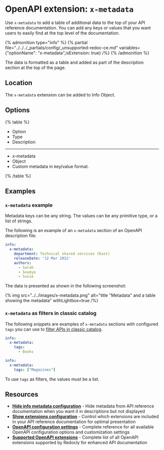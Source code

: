 # OpenAPI extension: `x-metadata`

Use `x-metadata` to add a table of additional data to the top of your API reference documentation.
You can add any keys or values that you want users to easily find at the top level of the documentation.

{% admonition type="info" %}
{% partial file="../../../_partials/config/_unsupported-redoc-ce.md" variables={"optionName": "x-metadata",isExtension: true} /%}
{% /admonition %}

The data is formatted as a table and added as part of the description section at the top of the page.

## Location

The `x-metadata` extension can be added to Info Object.

## Options

{% table %}

- Option
- Type
- Description

---

- x-metadata
- Object
- Custom metadata in key/value format.

{% /table %}

## Examples

### `x-metadata` example

Metadata keys can be any string.
The values can be any primitive type, or a list of strings.

The following is an example of an `x-metadata` section of an OpenAPI description file:

```yaml
info:
  x-metadata:
    department: Technical shared services (East)
    releaseDate: '12 Mar 2022'
    authors:
      - Sarah
      - Soumya
      - Susie
```

The data is presented as shown in the following screenshot:

{% img
  src="../../images/x-metadata.png"
  alt="title \"Metadata\" and a table showing the metadata"
  withLightbox=true
/%}

### `x-metadata` as filters in classic catalog

The following snippets are examples of `x-metadata` sections with configured `tags` you can use to [filter APIs in classic catalog](../../../config/catalog-classic.md#x-metadata-filters-in-classic-catalog).

```yaml {% title="books-api.yaml" %}
info:
  x-metadata:
    tags:
      - Books
```

```yaml {% title="magazines-api.yaml" %}
info:
  x-metadata:
    tags: ["Magazines"]
```

To use `tags` as filters, the values must be a list.

## Resources

- **[Hide info metadata configuration](../../../config/openapi/hide-info-metadata.md)** - Hide metadata from API reference documentation when you want it in descriptions but not displayed
- **[Show extensions configuration](../../../config/openapi/show-extensions.md)** - Control which extensions are included in your API reference documentation for optimal presentation
- **[OpenAPI configuration settings](../../../config/openapi/index.md)** - Complete reference for all available OpenAPI configuration options and customization settings
- **[Supported OpenAPI extensions](./index.md)** - Complete list of all OpenAPI extensions supported by Redocly for enhanced API documentation
